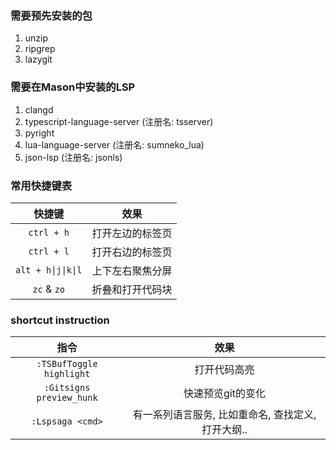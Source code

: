 ### 需要预先安装的包
1. unzip
2. ripgrep
3. lazygit

### 需要在Mason中安装的LSP
1. clangd
2. typescript-language-server (注册名: tsserver)
3. pyright
4. lua-language-server (注册名: sumneko_lua)
5. json-lsp (注册名: jsonls)

### 常用快捷键表

|快捷键|效果|
|:-:|:-:|
|`ctrl + h`|打开左边的标签页|
|`ctrl + l`|打开右边的标签页|
|`alt + h\|j\|k\|l`|上下左右聚焦分屏|
|`zc` & `zo`|折叠和打开代码块|

### shortcut instruction 

|指令|效果|
|:-:|:-:|
|`:TSBufToggle highlight`|打开代码高亮|
|`:Gitsigns preview_hunk`|快速预览git的变化|
|`:Lspsaga <cmd>`|有一系列语言服务, 比如重命名, 查找定义, 打开大纲..|

